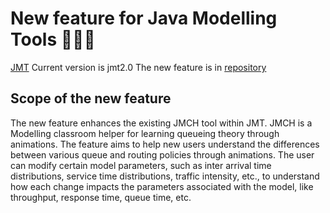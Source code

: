 # New feature for Java Modelling Tools 👨‍💻🌱
[JMT](https://jmt.sourceforge.net/)
Current version is jmt2.0
The new feature is in [repository](https://github.com/loretor/JMT/tree/main/jmt2.0/src/main/java/jmt/jteach)

## Scope of the new feature
The new feature enhances the existing JMCH tool within JMT. JMCH is a Modelling classroom helper for learning queueing theory through animations.
The feature aims to help new users understand the differences between various queue and routing policies through animations. 
The user can modify certain model parameters, such as inter arrival time distributions, service time distributions, traffic intensity, etc., to understand how each change impacts the parameters associated with the model, like throughput, response time, queue time, etc.
